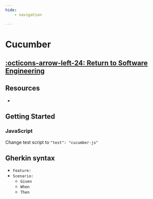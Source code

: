 ```yaml
---
hide:
    - navigation

---
```


# Cucumber

[:octicons-arrow-left-24: Return to Software Engineering](/Bodies-of-Knowledge/Software-Engineering/)
---

## Resources

-

## Getting Started


### JavaScript 

Change test script to `"test": "cucumber-js"`

## Gherkin syntax

- `Feature:`
- `Scenario:`
    - `Given`
    - `When`
    - `Then`